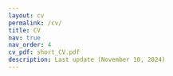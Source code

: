 ```yaml
---
layout: cv
permalink: /cv/
title: CV
nav: true
nav_order: 4
cv_pdf: short_CV.pdf
description: Last update (November 10, 2024)
---
```

